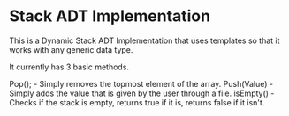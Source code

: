 # Stack ADT Implementation

This is a Dynamic Stack ADT Implementation that uses templates so that it works with any generic data type.

It currently has 3 basic methods.

Pop();  - Simply removes the topmost element of the array.
Push(Value) - Simply adds the value that is given by the user through a file. 
isEmpty() - Checks if the stack is empty, returns true if it is, returns false if it isn't.
